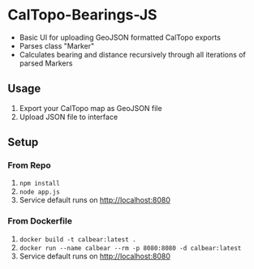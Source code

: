 # CalTopo-Bearings-JS

- Basic UI for uploading GeoJSON formatted CalTopo exports
- Parses class "Marker"
- Calculates bearing and distance recursively through all iterations of parsed Markers

## Usage

1. Export your CalTopo map as GeoJSON file
2. Upload JSON file to interface

## Setup

### From Repo

1. `npm install`
2. `node app.js`
3. Service default runs on [http://localhost:8080](http://localhost:8080)
### From Dockerfile

1. `docker build -t calbear:latest .`
2. `docker run --name calbear --rm -p 8080:8080 -d calbear:latest`
3. Service default runs on [http://localhost:8080](http://localhost:8080)